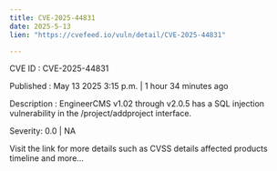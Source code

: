 ```yaml
---
title: CVE-2025-44831
date: 2025-5-13
lien: "https://cvefeed.io/vuln/detail/CVE-2025-44831"

---
```


CVE ID : CVE-2025-44831

Published :  May 13
2025
3:15 p.m. | 1 hour
34 minutes ago

Description : EngineerCMS v1.02 through v2.0.5 has a SQL injection vulnerability in the /project/addproject interface.

Severity: 0.0 | NA

Visit the link for more details
such as CVSS details
affected products
timeline
and more...
